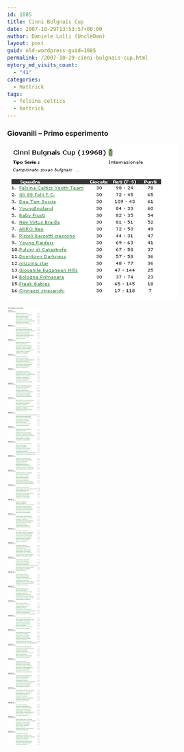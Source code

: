 ```yaml
---
id: 1085
title: Cinni Bulgnais Cup
date: 2007-10-29T13:53:57+00:00
author: Daniele Lolli (UncleDan)
layout: post
guid: old-wordpress-guid=1085
permalink: /2007-10-29-cinni-bulgnais-cup.html
mytory_md_visits_count:
  - "41"
categories:
  - Hattrick
tags:
  - felsina celtics
  - hattrick
---
```

### **Giovanili &#8211; Primo esperimento**
  
![Giovanili - Stagione 1 - Classifica](/uploads/2007/10/cinni1-classifica.png)

![Giovanili - Stagione 1 - Calendario](/uploads/2007/10/cinni2-calendario.png)